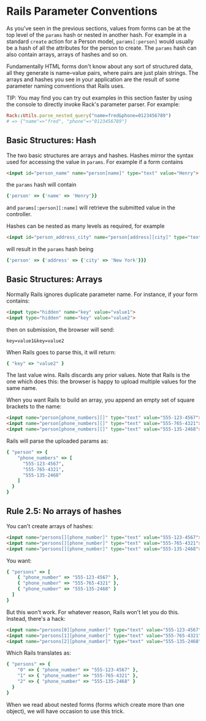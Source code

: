 # Rails Parameter Conventions

As you've seen in the previous sections, values from forms can be at
the top level of the `params` hash or nested in another hash. For
example in a standard `create` action for a Person model,
`params[:person]` would usually be a hash of all the attributes for
the person to create. The `params` hash can also contain arrays,
arrays of hashes and so on.

Fundamentally HTML forms don't know about any sort of structured data,
all they generate is name–value pairs, where pairs are just plain
strings. The arrays and hashes you see in your application are the
result of some parameter naming conventions that Rails uses.

TIP: You may find you can try out examples in this section faster by
using the console to directly invoke Rack's parameter parser. For
example:

```ruby
Rack::Utils.parse_nested_query("name=fred&phone=0123456789")
# => {"name"=>"fred", "phone"=>"0123456789"}
```

## Basic Structures: Hash

The two basic structures are arrays and hashes. Hashes mirror the
syntax used for accessing the value in `params`. For example if a form
contains

```html
<input id="person_name" name="person[name]" type="text" value="Henry">
```

the `params` hash will contain

```ruby
{'person' => {'name' => 'Henry'}}
```

and `params[:person][:name]` will retrieve the submitted value in the
controller.

Hashes can be nested as many levels as required, for example

```html
<input id="person_address_city" name="person[address][city]" type="text" value="New York">
```

will result in the `params` hash being

```ruby
{'person' => {'address' => {'city' => 'New York'}}}
```

## Basic Structures: Arrays

Normally Rails ignores duplicate parameter name. For instance, if your
form contains:

```html
<input type="hidden" name="key" value="value1">
<input type="hidden" name="key" value="value2">
```

then on submission, the browser will send:

    key=value1&key=value2

When Rails goes to parse this, it will return:

```ruby
{ "key" => "value2" }
```

The last value wins. Rails discards any prior values. Note that Rails
is the one which does this: the browser is happy to upload multiple
values for the same name.

When you want Rails to build an array, you append an empty set of
square brackets to the name:

```html
<input name="person[phone_numbers][]" type="text" value="555-123-4567">
<input name="person[phone_numbers][]" type="text" value="555-765-4321">
<input name="person[phone_numbers][]" type="text" value="555-135-2468">
```

Rails will parse the uploaded params as:

```ruby
{ "person" => {
    "phone_numbers" => [
      "555-123-4567",
      "555-765-4321",
      "555-135-2468"
    ]
  }
}
```

## Rule 2.5: No arrays of hashes

You can't create arrays of hashes:

```html
<input name="persons[][phone_number]" type="text" value="555-123-4567">
<input name="persons[][phone_number]" type="text" value="555-765-4321">
<input name="persons[][phone_number]" type="text" value="555-135-2468">
```

You want:

```ruby
{ "persons" => [
    { "phone_number" => "555-123-4567" },
    { "phone_number" => "555-765-4321" },
    { "phone_number" => "555-135-2468" }
  ]
}
```

But this won't work. For whatever reason, Rails won't let you do
this. Instead, there's a hack:

```html
<input name="persons[0][phone_number]" type="text" value="555-123-4567">
<input name="persons[1][phone_number]" type="text" value="555-765-4321">
<input name="persons[2][phone_number]" type="text" value="555-135-2468">
```

Which Rails translates as:

```ruby
{ "persons" => {
    "0" => { "phone_number" => "555-123-4567" },
    "1" => { "phone_number" => "555-765-4321" },
    "2" => { "phone_number" => "555-135-2468" }
  }
}
```

When we read about nested forms (forms which create more than one
object), we will have occasion to use this trick.
